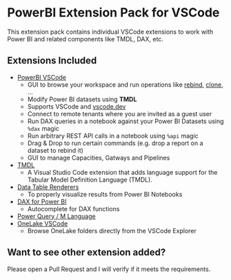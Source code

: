# PowerBI Extension Pack for VSCode

This extension pack contains individual VSCode extensions to work with Power BI and related components like TMDL, DAX, etc.

## Extensions Included

* [PowerBI VSCode](https://marketplace.visualstudio.com/items?itemName=GerhardBrueckl.powerbi-vscode)
  * GUI to browse your workspace and run operations like [rebind](https://learn.microsoft.com/en-us/rest/api/power-bi/reports/rebind-report-in-group), [clone](https://learn.microsoft.com/en-us/rest/api/power-bi/reports/clone-report-in-group), ...
  * Modify Power BI datasets using **TMDL**
  * Supports VSCode and [vscode.dev](https://vscode.dev)
  * Connect to remote tenants where you are invited as a guest user
  * Run DAX queries in a notebook against your Power BI Datasets using `%dax` magic
  * Run arbitrary REST API calls in a notebook using `%api` magic
  * Drag & Drop to run certain commands (e.g. drop a report on a dataset to rebind it)
  * GUI to manage Capacities, Gatways and Pipelines
* [TMDL](https://marketplace.visualstudio.com/items?itemName=analysis-services.TMDL)
  * A Visual Studio Code extension that adds language support for the Tabular Model Definition Language (TMDL).
* [Data Table Renderers](https://marketplace.visualstudio.com/items?itemName=RandomFractalsInc.vscode-data-table)
  * To properly visualize results from Power BI Notebooks
* [DAX for Power BI](https://marketplace.visualstudio.com/items?itemName=jianfajun.dax-language)
  * Autocomplete for DAX functions
* [Power Query / M Language](https://marketplace.visualstudio.com/items?itemName=PowerQuery.vscode-powerquery)
* [OneLake VSCode](https://marketplace.visualstudio.com/items?itemName=GerhardBrueckl.onelake-vscode)
  * Browse OneLake folders directly from the VSCode Explorer
  
## Want to see other extension added?

Please open a Pull Request and I will verify if it meets the requirements.
